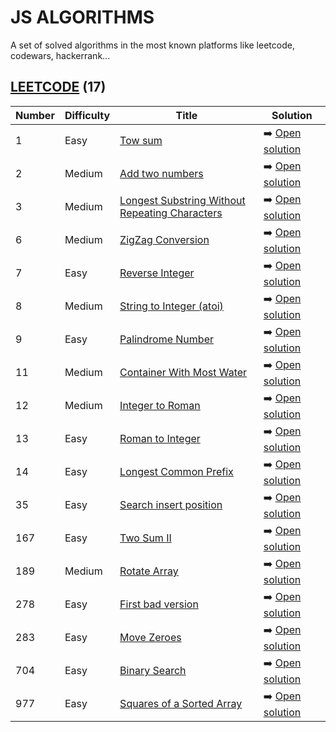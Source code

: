 # JS ALGORITHMS
A set of solved algorithms in the most known platforms like leetcode, codewars, hackerrank... 

## [LEETCODE](https://leetcode.com/) (17)

| Number      | Difficulty  |    Title   | Solution |
| ----------- | ----------- | ---------- | -------- |
| 1           | Easy        | [Tow sum](https://leetcode.com/problems/two-sum/) | ➡️ [Open solution](https://github.com/puntope/js-algorithms/blob/main/leetcode/1-two-sum.js) 
| 2           | Medium      | [Add two numbers](https://leetcode.com/problems/add-two-numbers/) | ➡️ [Open solution](https://github.com/puntope/js-algorithms/blob/main/leetcode/2-add-two-numbers.js) 
| 3           | Medium      | [Longest Substring Without Repeating Characters](https://leetcode.com/problems/longest-substring-without-repeating-characters/) | ➡️ [Open solution](https://github.com/puntope/js-algorithms/blob/main/leetcode/3-longest-substring-without-repeating-character.js) 
| 6           | Medium      | [ZigZag Conversion](https://leetcode.com/problems/zigzag-conversion) | ➡️ [Open solution](https://github.com/puntope/js-algorithms/blob/main/leetcode/6-zigzag-conversion.js) 
| 7           | Easy      | [Reverse Integer](https://leetcode.com/problems/reverse-integer/) | ➡️ [Open solution](https://github.com/puntope/js-algorithms/blob/main/leetcode/7-reverse-integer.js) 
| 8           | Medium      | [String to Integer (atoi)](https://leetcode.com/problems/string-to-integer-atoi/) | ➡️ [Open solution](https://github.com/puntope/js-algorithms/blob/main/leetcode/8-string-to-integer-atoi.js) 
| 9           | Easy      | [Palindrome Number](https://leetcode.com/problems/palindrome-number/) | ➡️ [Open solution](https://github.com/puntope/js-algorithms/blob/main/leetcode/9-palindrome-number.js) 
| 11           | Medium      | [Container With Most Water](https://leetcode.com/problems/container-with-most-water/) | ➡️ [Open solution](https://github.com/puntope/js-algorithms/blob/main/leetcode/11-container-with-most-water.js) 
| 12           | Medium      | [Integer to Roman](https://leetcode.com/problems/integer-to-roman/) | ➡️ [Open solution](https://github.com/puntope/js-algorithms/blob/main/leetcode/12-integer-to-roman.js) 
| 13           | Easy      | [Roman to Integer](https://leetcode.com/problems/roman-to-integer/) | ➡️ [Open solution](https://github.com/puntope/js-algorithms/blob/main/leetcode/13-roman-to-integer.js) 
| 14           | Easy      | [Longest Common Prefix](https://leetcode.com/problems/longest-common-prefix/) | ➡️ [Open solution](https://github.com/puntope/js-algorithms/blob/main/leetcode/14-longest-common-prefix.js) 
| 35           | Easy      | [Search insert position](https://leetcode.com/problems/search-insert-position/) | ➡️ [Open solution](https://github.com/puntope/js-algorithms/blob/main/leetcode/35-search-insert-position.js) 
| 167           | Easy      | [Two Sum II](https://leetcode.com/problems/two-sum-ii-input-array-is-sorted/) | ➡️ [Open solution](https://github.com/puntope/js-algorithms/blob/main/leetcode/167-two-sum-ii-input-array-is-sorted.js)
| 189           | Medium      | [Rotate Array](https://leetcode.com/problems/rotate-array/) | ➡️ [Open solution](https://github.com/puntope/js-algorithms/blob/main/leetcode/189-rotate-array.js)
| 278           | Easy      | [First bad version](https://leetcode.com/problems/first-bad-version/) | ➡️ [Open solution](https://github.com/puntope/js-algorithms/blob/main/leetcode/278-first-bad-version.js) 
| 283           | Easy      | [Move Zeroes](https://leetcode.com/problems/move-zeroes/) | ➡️ [Open solution](https://github.com/puntope/js-algorithms/blob/main/leetcode/283-move-zeroes.js) 
| 704           | Easy      | [Binary Search](https://leetcode.com/problems/binary-search/) | ➡️ [Open solution](https://github.com/puntope/js-algorithms/blob/main/leetcode/704-binary-search.js) 
| 977           | Easy      | [Squares of a Sorted Array](https://leetcode.com/problems/squares-of-a-sorted-array/) | ➡️ [Open solution](https://github.com/puntope/js-algorithms/blob/main/leetcode/977-squares-of-a-sorted-array.js)


